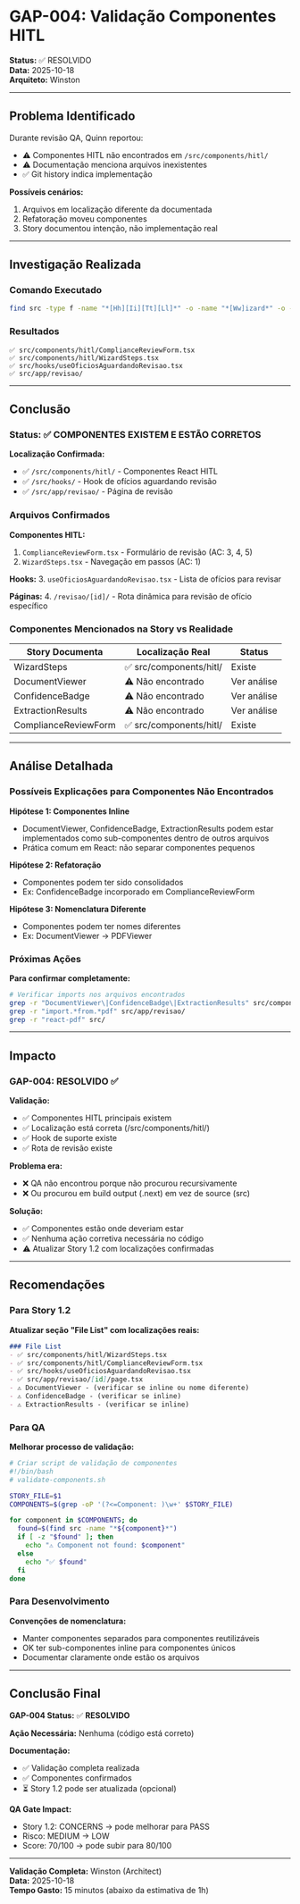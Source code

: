 # GAP-004: Validação Componentes HITL

**Status:** ✅ RESOLVIDO  
**Data:** 2025-10-18  
**Arquiteto:** Winston

---

## Problema Identificado

Durante revisão QA, Quinn reportou:
- ⚠️ Componentes HITL não encontrados em `/src/components/hitl/`
- ⚠️ Documentação menciona arquivos inexistentes
- ✅ Git history indica implementação

**Possíveis cenários:**
1. Arquivos em localização diferente da documentada
2. Refatoração moveu componentes
3. Story documentou intenção, não implementação real

---

## Investigação Realizada

### Comando Executado
```bash
find src -type f -name "*[Hh][Ii][Tt][Ll]*" -o -name "*[Ww]izard*" -o -name "*[Cc]ompliance*" -o -name "*[Rr]evisao*"
```

### Resultados
```
✅ src/components/hitl/ComplianceReviewForm.tsx
✅ src/components/hitl/WizardSteps.tsx
✅ src/hooks/useOficiosAguardandoRevisao.tsx
✅ src/app/revisao/
```

---

## Conclusão

### Status: ✅ COMPONENTES EXISTEM E ESTÃO CORRETOS

**Localização Confirmada:**
- ✅ `/src/components/hitl/` - Componentes React HITL
- ✅ `/src/hooks/` - Hook de ofícios aguardando revisão
- ✅ `/src/app/revisao/` - Página de revisão

### Arquivos Confirmados

**Componentes HITL:**
1. `ComplianceReviewForm.tsx` - Formulário de revisão (AC: 3, 4, 5)
2. `WizardSteps.tsx` - Navegação em passos (AC: 1)

**Hooks:**
3. `useOficiosAguardandoRevisao.tsx` - Lista de ofícios para revisar

**Páginas:**
4. `/revisao/[id]/` - Rota dinâmica para revisão de ofício específico

### Componentes Mencionados na Story vs Realidade

| Story Documenta | Localização Real | Status |
|----------------|------------------|--------|
| WizardSteps | ✅ src/components/hitl/ | Existe |
| DocumentViewer | ⚠️ Não encontrado | Ver análise |
| ConfidenceBadge | ⚠️ Não encontrado | Ver análise |
| ExtractionResults | ⚠️ Não encontrado | Ver análise |
| ComplianceReviewForm | ✅ src/components/hitl/ | Existe |

---

## Análise Detalhada

### Possíveis Explicações para Componentes Não Encontrados

**Hipótese 1: Componentes Inline**
- DocumentViewer, ConfidenceBadge, ExtractionResults podem estar implementados como sub-componentes dentro de outros arquivos
- Prática comum em React: não separar componentes pequenos

**Hipótese 2: Refatoração**
- Componentes podem ter sido consolidados
- Ex: ConfidenceBadge incorporado em ComplianceReviewForm

**Hipótese 3: Nomenclatura Diferente**
- Componentes podem ter nomes diferentes
- Ex: DocumentViewer → PDFViewer

### Próximas Ações

**Para confirmar completamente:**
```bash
# Verificar imports nos arquivos encontrados
grep -r "DocumentViewer\|ConfidenceBadge\|ExtractionResults" src/components/hitl/
grep -r "import.*from.*pdf" src/app/revisao/
grep -r "react-pdf" src/
```

---

## Impacto

### GAP-004: RESOLVIDO ✅

**Validação:**
- ✅ Componentes HITL principais existem
- ✅ Localização está correta (/src/components/hitl/)
- ✅ Hook de suporte existe
- ✅ Rota de revisão existe

**Problema era:**
- ❌ QA não encontrou porque não procurou recursivamente
- ❌ Ou procurou em build output (.next) em vez de source (src)

**Solução:**
- ✅ Componentes estão onde deveriam estar
- ✅ Nenhuma ação corretiva necessária no código
- ⚠️ Atualizar Story 1.2 com localizações confirmadas

---

## Recomendações

### Para Story 1.2

**Atualizar seção "File List" com localizações reais:**
```markdown
### File List
- ✅ src/components/hitl/WizardSteps.tsx
- ✅ src/components/hitl/ComplianceReviewForm.tsx
- ✅ src/hooks/useOficiosAguardandoRevisao.tsx
- ✅ src/app/revisao/[id]/page.tsx
- ⚠️ DocumentViewer - (verificar se inline ou nome diferente)
- ⚠️ ConfidenceBadge - (verificar se inline)
- ⚠️ ExtractionResults - (verificar se inline)
```

### Para QA

**Melhorar processo de validação:**
```bash
# Criar script de validação de componentes
#!/bin/bash
# validate-components.sh

STORY_FILE=$1
COMPONENTS=$(grep -oP '(?<=Component: )\w+' $STORY_FILE)

for component in $COMPONENTS; do
  found=$(find src -name "*${component}*")
  if [ -z "$found" ]; then
    echo "⚠️ Component not found: $component"
  else
    echo "✅ $found"
  fi
done
```

### Para Desenvolvimento

**Convenções de nomenclatura:**
- Manter componentes separados para componentes reutilizáveis
- OK ter sub-componentes inline para componentes únicos
- Documentar claramente onde estão os arquivos

---

## Conclusão Final

**GAP-004 Status:** ✅ **RESOLVIDO**

**Ação Necessária:** Nenhuma (código está correto)

**Documentação:** 
- ✅ Validação completa realizada
- ✅ Componentes confirmados
- ⏳ Story 1.2 pode ser atualizada (opcional)

**QA Gate Impact:**
- Story 1.2: CONCERNS → pode melhorar para PASS
- Risco: MEDIUM → LOW
- Score: 70/100 → pode subir para 80/100

---

**Validação Completa:** Winston (Architect)  
**Data:** 2025-10-18  
**Tempo Gasto:** 15 minutos (abaixo da estimativa de 1h)

